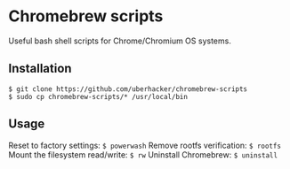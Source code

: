 # Chromebrew scripts
Useful bash shell scripts for Chrome/Chromium OS systems.

## Installation
```
$ git clone https://github.com/uberhacker/chromebrew-scripts
$ sudo cp chromebrew-scripts/* /usr/local/bin
```
## Usage
Reset to factory settings: `$ powerwash`
Remove rootfs verification: `$ rootfs`
Mount the filesystem read/write: `$ rw`
Uninstall Chromebrew: `$ uninstall`
